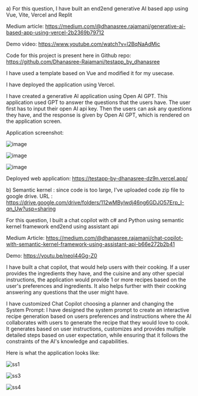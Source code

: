 a) For this question, I have built an end2end generative AI based app using Vue, Vite, Vercel and Replit

Medium article: https://medium.com/@dhanasree.rajamani/generative-ai-based-app-using-vercel-2b2369b79712

Demo video: https://www.youtube.com/watch?v=l2BqNaAdMic

Code for this project is present here in Github repo: https://github.com/Dhanasree-Rajamani/testapp_by_dhanasree

I have used a template based on Vue and modified it for my usecase.

I have deployed the application using Vercel. 

I have created a generative AI application using Open AI GPT. This application used GPT to answer the questions that the users have. The user first has to input their open AI api key. Then the users can ask any questions they have, and the response is given by Open AI GPT, which is rendered on the application screen.

Application screenshot:

![image](https://github.com/Dhanasree-Rajamani/SpecialTopics_DeepLearning/assets/111466424/d6b46251-fccd-49a7-a885-4930a8cd378e)

![image](https://github.com/Dhanasree-Rajamani/SpecialTopics_DeepLearning/assets/111466424/bbe7c3c3-9f47-47e0-8b97-b88b0944e8f5)

![image](https://github.com/Dhanasree-Rajamani/SpecialTopics_DeepLearning/assets/111466424/3f2f4a5f-572c-400c-908d-0a1107c2e68f)

Deployed web application: https://testapp-by-dhanasree-dz9n.vercel.app/

b) Semantic kernel : since code is too large, I've uploaded code zip file to google drive. URL : https://drive.google.com/drive/folders/112wMBylwdj46ng6GDJO57Erp_I-qn_Uw?usp=sharing

For this question, I built a chat copilot with c# and Python using semantic kernel framework end2end using assistant api

Medium Article: https://medium.com/@dhanasree.rajamani/chat-copilot-with-semantic-kernel-framework-using-assistant-api-b66e272b2b41

Demo: https://youtu.be/neol44Gg-Z0

I have built a chat copilot, that would help users with their cooking. If a user provides the ingredients they have, and the cuisine and any other special instructions, the application would provide 1 or more recipes based on the user's preferences and ingredients. It also helps further with their cooking answering any questions that the user might have.

I have customized Chat Copilot choosing a planner and changing the System Prompt:
I have designed the system prompt to create an interactive recipe generation based on users preferences and instructions where the AI collaborates with users to generate the recipe that they would love to cook. It generates based on user instructions, customizes and provides multiple detailed steps based on user expectation, while ensuring that it follows the constraints of the AI's knowledge and capabilities.

Here is what the application looks like:

![ss1](https://github.com/Dhanasree-Rajamani/SpecialTopics_DeepLearning/assets/111466424/f6b28383-b6ff-4674-b2dc-b5d815e1d951)

![ss3](https://github.com/Dhanasree-Rajamani/SpecialTopics_DeepLearning/assets/111466424/1cdf7c53-07c3-47ae-bac9-459d66dfb493)

![ss4](https://github.com/Dhanasree-Rajamani/SpecialTopics_DeepLearning/assets/111466424/9c66b8ee-7b43-4ff7-af92-e9981521fa18)



